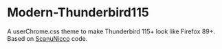 # Modern-Thunderbird115
A userChrome.css theme to make Thunderbird 115+ look like Firefox 89+. Based on [ScanuNicco](https://github.com/ScanuNicco/Modern-ThunderBird) code.
